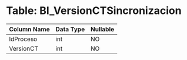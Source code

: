 # Table: BI_VersionCTSincronizacion

| Column Name | Data Type | Nullable |
|-------------|-----------|----------|
| IdProceso | int | NO |
| VersionCT | int | NO |

